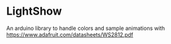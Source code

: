 # LightShow
An arduino library to handle colors and sample animations with https://www.adafruit.com/datasheets/WS2812.pdf
